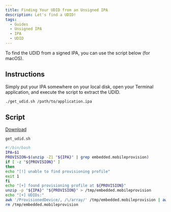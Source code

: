 ```yaml
---
title: Finding Your UDID from an Unsigned IPA
description: Let's find a UDID!
tags:
  - Guides
  - Unsigned IPA
  - IPA
  - UDID
---
```


To find the UDID from a signed IPA, you can use the script below (for macOS).

## Instructions

Simply put your IPA somewhere on your local disk, open your Terminal application, and execute the script to extract the UDID.
```bash
./get_udid.sh /path/to/application.ipa
```
## Script

[Download](/files/get_udid.sh)

`get_udid.sh`
```bash
#!/bin/bash
IPA=$1
PROVISION=$(unzip -Z1 "${IPA}" | grep embedded.mobileprovision)
if [ -z "${PROVISION}" ]
then
echo "[!] unable to find provisioning profile"
exit 1
fi
echo "[+] found provisioning profile at ${PROVISION}"
unzip -p "${IPA}" "${PROVISION}" > /tmp/embedded.mobileprovision
echo "[+] UDIDs:"
awk '/ProvisionedDevice/, /\/array/' /tmp/embedded.mobileprovision | awk -F'<string>|<\/string>' '$0=$2'
rm /tmp/embedded.mobileprovision
```

